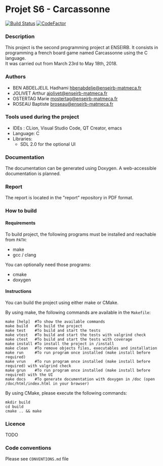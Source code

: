 # Projet S6 - Carcassonne

[![Build Status](https://travis-ci.com/Bokoblin/EIRBS6-PAP2-ProjetCarcassonne.svg?token=G5wZLAQfSsj9KcoZsDs4&branch=master)](https://travis-ci.com/Bokoblin/EIRBS6-PAP2-ProjetCarcassonne)
[![CodeFactor](https://www.codefactor.io/repository/github/bokoblin/eirbs6-pap2-projetcarcassonne/badge)](https://www.codefactor.io/repository/github/bokoblin/eirbs6-pap2-projetcarcassonne)

### Description

This project is the second programming project at ENSEIRB.
It consists in programming a french board game named Carcassonne using the C language. <br>
It was carried out from March 23rd to May 18th, 2018.


### Authors

* BEN ABDELJELIL Hadhami [hbenabdelje@enseirb-matmeca.fr](mailto:hbenabdelje@enseirb-matmeca.fr)
* JOLIVET Arthur [ajolivet@enseirb-matmeca.fr](mailto:ajolivet@enseirb-matmeca.fr)
* OSTERTAG Marie [mostertag@enseirb-matmeca.fr](mailto:mostertag@enseirb-matmeca.fr)
* ROSEAU Baptiste [broseau@enseirb-matmeca.fr](mailto:broseau@enseirb-matmeca.fr)


### Tools used during the project

- IDEs : CLion, Visual Studio Code, QT Creator, emacs
- Language: C
- Libraries:
    - SDL 2.0 for the optional UI


### Documentation

The documentation can be generated using Doxygen.
A web-accessible documentation is planned.


### Report

The report is located in the "report" repository in PDF format.

### How to build

#### Requirements

To build project, the following programs must be installed and reachable from `PATH`:
- make
- gcc / clang

You can optionally need those programs:
- cmake
- doxygen

#### Instructions

You can build the project using either make or CMake.

By using make, the following commands are available in the `Makefile`:

```
make [help]  #To show the available commands
make build   #To build the project
make test    #To build and start the tests
make vtest   #To build and start the tests with valgrind check
make ctest   #To build and start the tests with coverage
make install #To install the project in /install
make clean   #To remove objects files, executables and installation
make run     #To run program once installed (make install before required)
make vrun    #To run program once installed (make install before required) with valgrind check
make grun    #To run program once installed (make install before required) with the UI
make docs    #To generate documentation with doxygen in /doc (open /doc/html/index.html in your browser)
```
    
By using CMake, please execute the following commands:

```
mkdir build
cd build
cmake .. && make
```


### Licence

TODO

### Code conventions

Please see `CONVENTIONS.md` file
